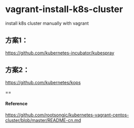 # vagrant-install-k8s-cluster
install  k8s cluster  manually with vagrant 



##  方案1：
https://github.com/kubernetes-incubator/kubespray    


##  方案2：
https://github.com/kubernetes/kops   









==


#### Reference

https://github.com/rootsongjc/kubernetes-vagrant-centos-cluster/blob/master/README-cn.md     

